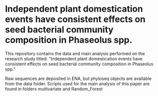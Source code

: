 # Independent plant domestication events have consistent effects on seed bacterial community composition in Phaseolus spp.
This repository contains the data and main analysis performed on the research study titled: "Independent plant domestication events have consistent effects on seed bacterial community composition in Phaseolus spp."

Raw sequences are deposited in ENA, but phyloseq objects are available from the data folder. Scripts used for the main analysis of this paper are found in folders multivariate and Random_Forest


